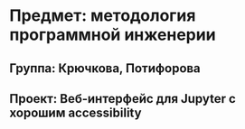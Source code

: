 # Предмет: методология программной инженерии
## Группа: Крючкова, Потифорова
## Проект: Веб-интерфейс для Jupyter с хорошим accessibility
